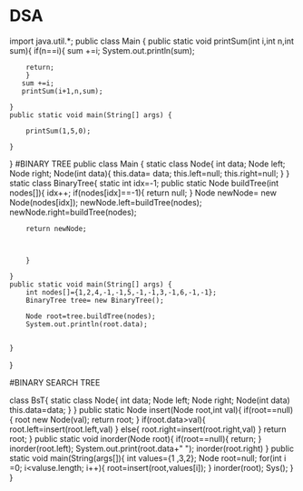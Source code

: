 # DSA
import java.util.*;
public class Main
{
    public  static void printSum(int i,int n,int sum){
        if(n==i){
            sum +=i;
             System.out.println(sum);
            
        return;
        }
       sum +=i;
       printSum(i+1,n,sum);
        
    }
	public static void main(String[] args) {
		
		printSum(1,5,0);
	
	}
}
#BINARY TREE
public class Main
{
    static class Node{
        int data;
        Node left;
        Node right;
        Node(int data){
            this.data= data;
            this.left=null;
            this.right=null;
        }
    }
    static class BinaryTree{
       static int idx=-1;
        public static Node buildTree(int nodes[]){
            idx++;
            if(nodes[idx]==-1){
                return null;
            }
            Node newNode= new Node(nodes[idx]);
            newNode.left=buildTree(nodes);
	    newNode.right=buildTree(nodes);
	    
	    return newNode;
            
            
            
        }
        
    }
	public static void main(String[] args) {
	    int nodes[]={1,2,4,-1,-1,5,-1,-1,3,-1,6,-1,-1};
	    BinaryTree tree= new BinaryTree();
	    
	    Node root=tree.buildTree(nodes);
	    System.out.println(root.data);
	    
	
	}
}


#BINARY SEARCH TREE

class BsT{
static class Node{
int data;
Node left;
Node right;
Node(int data)
this.data=data;
}
}
public static Node insert(Node root,int val){
if(root==null){
root new Node(val);
return root;
}
if(root.data>val){
root.left=insert(root.left,val)
}
else{
root.right=insert(root.right,val)
}
return root;
}
 public static void inorder(Node root){
        if(root==null){
            return;
        }
        inorder(root.left);
        System.out.print(root.data+" ");
        inorder(root.right)
	}
	public static void main(String(args[]){
	int values={1 ,3,2};
	Node root=null;
	for(int i =0; i<valuse.length; i++){
	root=insert(root,values[i]);
	}
	inorder(root);
	Sys();
	}
	}
